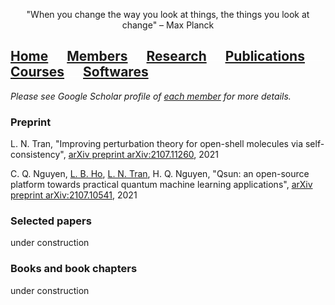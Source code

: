 <p align="center">
"When you change the way you look at things, the things you look at change" – Max Planck
</p>

## [Home](index.md)<img src="test_space.png" width="30" height="1">[Members](members.md)<img src="test_space.png" width="30" height="1">[Research](research.md)<img src="test_space.png" width="30" height="1">[<ins>Publications</ins>](publications.md)<img src="test_space.png" width="30" height="1">[Courses](courses.md)<img src="test_space.png" width="30" height="1">[Softwares](softwares.md)

_Please see Google Scholar profile of [each member](members.md) for more details._

### **Preprint**
L. N. Tran, "Improving perturbation theory for open-shell molecules via self-consistency", [arXiv preprint arXiv:2107.11260](https://arxiv.org/abs/2107.11260), 2021

C. Q. Nguyen, <ins>L. B. Ho</ins>, <ins>L. N. Tran</ins>, H. Q. Nguyen, "Qsun: an open-source platform towards practical quantum machine learning applications", [arXiv preprint arXiv:2107.10541](https://arxiv.org/abs/2107.10541), 2021

### **Selected papers**

under construction

### **Books and book chapters**

under construction

